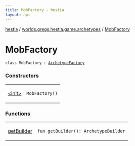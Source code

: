 ```yaml
---
title: MobFactory - hestia
layout: api
---
```


<div class='api-docs-breadcrumbs'><a href="../../index.html">hestia</a> / <a href="../index.html">worlds.gregs.hestia.game.archetypes</a> / <a href="./index.html">MobFactory</a></div>

# MobFactory

<div class="signature"><code><span class="keyword">class </span><span class="identifier">MobFactory</span>&nbsp;<span class="symbol">:</span>&nbsp;<a href="../-archetype-factory/index.html"><span class="identifier">ArchetypeFactory</span></a></code></div>

### Constructors

<table class="api-docs-table">
<tbody>
<tr>
<td markdown="1">

<a href="-init-.html">&lt;init&gt;</a>


</td>
<td markdown="1">
<div class="signature"><code><span class="identifier">MobFactory</span><span class="symbol">(</span><span class="symbol">)</span></code></div>

</td>
</tr>
</tbody>
</table>

### Functions

<table class="api-docs-table">
<tbody>
<tr>
<td markdown="1">

<a href="get-builder.html">getBuilder</a>


</td>
<td markdown="1">
<div class="signature"><code><span class="keyword">fun </span><span class="identifier">getBuilder</span><span class="symbol">(</span><span class="symbol">)</span><span class="symbol">: </span><span class="identifier">ArchetypeBuilder</span></code></div>

</td>
</tr>
</tbody>
</table>
